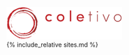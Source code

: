 <head title="Coletivo Amígdalas"></head>
<link rel="stylesheet" href="https://cdnjs.cloudflare.com/ajax/libs/font-awesome/4.7.0/css/font-awesome.min.css">
<style>
.fa {
border:0;
font-size:30px!important;
margin:10px 5px;
padding:10px;
width:50px;
cursor: pointer;
}

.footer {
background-color:#1a1a1a;
border-top:1px dotted #333;
bottom:0;
left:0;
position:absolute;
right:0;
}

.logo {
background-color:transparent !important;
}

.mainDiv {
background:#1a1a1a;
color:#a03232;
font-family:Helvetica, sans-serif;
font-size:10px;
height:100%;
left:0;
margin:0;
overflow:hidden;
position:absolute;
text-align:center;
top:0;
width:100%;
}

.titleCard{
color:#c1282d;
z-index:10;
}

a::before, a::after {
content: "  ★  ";
color: #c1282d;
font-size: 7px;
}

.header {
margin-top: -14px;
}
.header::before, .header::after {
content: "    ";
}

.no-after::after, .no-after::before{
content:"";
  }

a, x {
font-weight: 700;
border:1px dotted #333;
color:#fff;
display:block;
font-size:12px;
height:100%;
min-height:35px;
padding:20px 2px;
position:relative;
text-align:center;
text-decoration:none!important;
width:100%;
}
a {
    margin: -8px 0;
    top: 14px;
}

body {
text-transform: uppercase;
background:#1a1a1a;
}

del > a {
color:#666 !important;
}
</style>

<div class="mainDiv" markdown="1">
<a class="header"><img class="logo" src="./logo.svg" height="75"></a>
<br>
{% include_relative sites.md %}
<div class="footer">
<x onclick="window.location.href = 'https://www.instagram.com/coletivo_amigdalas/'" class="fa fa-instagram"></x>
<x onclick="window.location.href = 'https://www.facebook.com/Coletivo-Am%C3%ADgdalas-104712007882184/'" class="fa fa-facebook-f"></x>
<x onclick="window.location.href = 'https://www.youtube.com/channel/UCig7BqOgl6cLp-fJi2fRQFw'" class="fa fa-youtube"></x>
</div>
</div>
